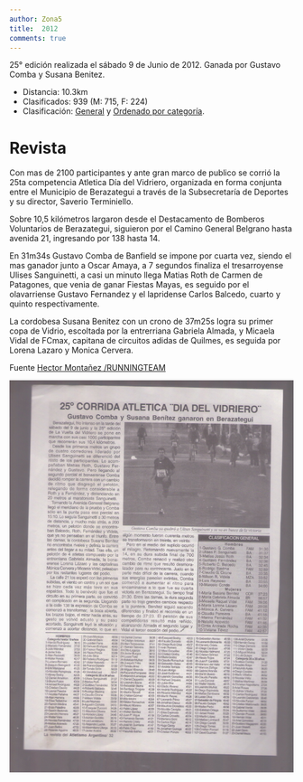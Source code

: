 ```yaml
---
author: Zona5
title:  2012
comments: true
---
```

25° edición realizada el sábado 9 de Junio de 2012. Ganada por Gustavo Comba y Susana Benitez.

* Distancia: 10.3km
* Clasificados: 939 (M: 715, F: 224)
* Clasificación: [General](/clasificacion/2012/2012.html) y [Ordenado por categoría](/clasificacion/2012/2012cat.html).

# Revista

Con mas de 2100 participantes y ante gran marco de publico se corrió la 25ta competencia Atletica Día del Vidriero, organizada en forma conjunta entre el Municipio de Berazategui a través de la Subsecretaría de Deportes y su director, Saverio Terminiello. 

Sobre 10,5 kilómetros largaron desde el Destacamento de Bomberos Voluntarios de Berazategui, siguieron por el Camino General Belgrano hasta avenida 21, ingresando por 138 hasta 14.

En 31m34s Gustavo Comba de Banfield se impone por cuarta vez, siendo el mas ganador junto a Oscar Amaya, a 7 segundos finaliza el tresarroyense Ulises Sanguinetti, a casi un minuto llega Matias Roth de Carmen de Patagones, que venia de ganar Fiestas Mayas,  es seguido por el olavarriense Gustavo Fernandez y el lapridense Carlos Balcedo, cuarto y quinto respectivamente.
     
La cordobesa Susana Benitez con un crono de 37m25s logra su primer copa de Vidrio, escoltada por la entrerriana Gabriela Almada, y Micaela Vidal de FCmax, capitana de circuitos adidas de Quilmes, es seguida por Lorena Lazaro y Monica Cervera.
 
Fuente [Hector Montañez /RUNNINGTEAM](http://runningteam.blogspot.com/2012_06_09_archive.html)

![Edición 2012](/assets/img/ed/2012/2012.jpg)